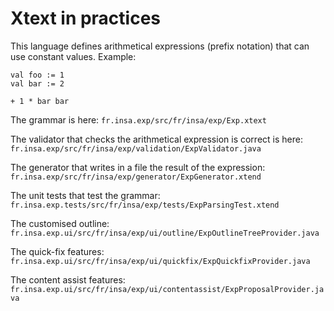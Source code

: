 
# Xtext in practices

This language defines arithmetical expressions (prefix notation) that can use constant values.
Example:
```
val foo := 1
val bar := 2

+ 1 * bar bar
```


The grammar is here:
`fr.insa.exp/src/fr/insa/exp/Exp.xtext`

The validator that checks the arithmetical expression is correct is here:
`fr.insa.exp/src/fr/insa/exp/validation/ExpValidator.java`

The generator that writes in a file the result of the expression:
`fr.insa.exp/src/fr/insa/exp/generator/ExpGenerator.xtend`

The unit tests that test the grammar:
`fr.insa.exp.tests/src/fr/insa/exp/tests/ExpParsingTest.xtend`

The customised outline:
`fr.insa.exp.ui/src/fr/insa/exp/ui/outline/ExpOutlineTreeProvider.java`

The quick-fix features:
`fr.insa.exp.ui/src/fr/insa/exp/ui/quickfix/ExpQuickfixProvider.java`

The content assist features:
`fr.insa.exp.ui/src/fr/insa/exp/ui/contentassist/ExpProposalProvider.java`
